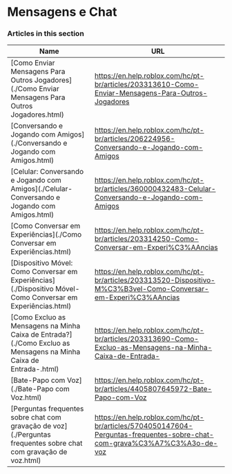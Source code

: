 # Mensagens e Chat  
### Articles in this section
Name|URL
-|-
[Como Enviar Mensagens Para Outros Jogadores](./Como Enviar Mensagens Para Outros Jogadores.html) |https://en.help.roblox.com/hc/pt-br/articles/203313610-Como-Enviar-Mensagens-Para-Outros-Jogadores
[Conversando e Jogando com Amigos](./Conversando e Jogando com Amigos.html) |https://en.help.roblox.com/hc/pt-br/articles/206224956-Conversando-e-Jogando-com-Amigos
[Celular: Conversando e Jogando com Amigos](./Celular- Conversando e Jogando com Amigos.html) |https://en.help.roblox.com/hc/pt-br/articles/360000432483-Celular-Conversando-e-Jogando-com-Amigos
[Como Conversar em Experiências](./Como Conversar em Experiências.html) |https://en.help.roblox.com/hc/pt-br/articles/203314250-Como-Conversar-em-Experi%C3%AAncias
[Dispositivo Móvel: Como Conversar em Experiências](./Dispositivo Móvel- Como Conversar em Experiências.html) |https://en.help.roblox.com/hc/pt-br/articles/203313520-Dispositivo-M%C3%B3vel-Como-Conversar-em-Experi%C3%AAncias
[Como Excluo as Mensagens na Minha Caixa de Entrada?](./Como Excluo as Mensagens na Minha Caixa de Entrada-.html) |https://en.help.roblox.com/hc/pt-br/articles/203313690-Como-Excluo-as-Mensagens-na-Minha-Caixa-de-Entrada-
[Bate-Papo com Voz](./Bate-Papo com Voz.html) |https://en.help.roblox.com/hc/pt-br/articles/4405807645972-Bate-Papo-com-Voz
[Perguntas frequentes sobre chat com gravação de voz](./Perguntas frequentes sobre chat com gravação de voz.html) |https://en.help.roblox.com/hc/pt-br/articles/5704050147604-Perguntas-frequentes-sobre-chat-com-grava%C3%A7%C3%A3o-de-voz